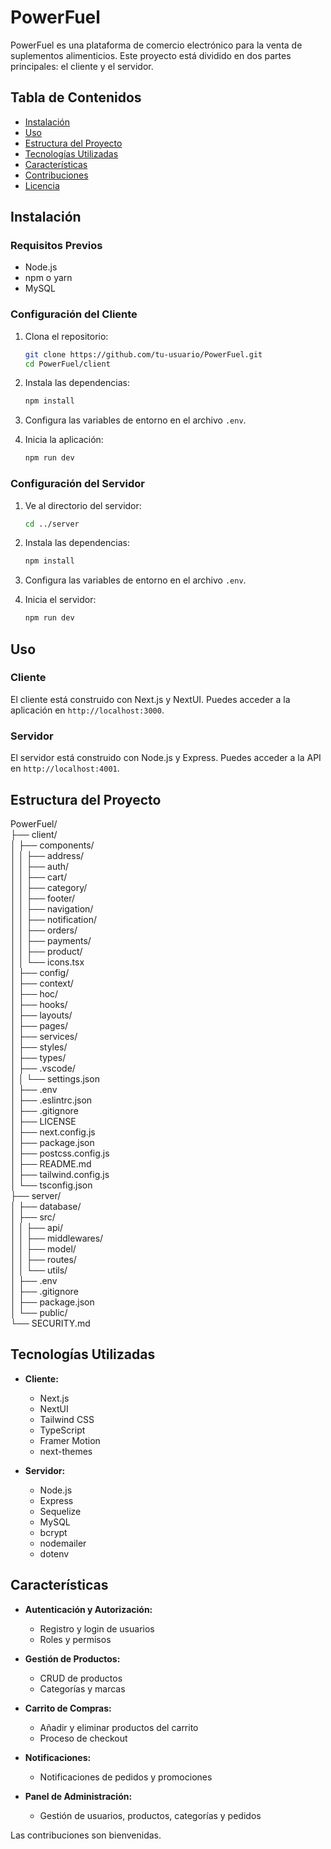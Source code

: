 # PowerFuel

PowerFuel es una plataforma de comercio electrónico para la venta de suplementos alimenticios. Este proyecto está dividido en dos partes principales: el cliente y el servidor.

## Tabla de Contenidos

- [Instalación](#instalación)
- [Uso](#uso)
- [Estructura del Proyecto](#estructura-del-proyecto)
- [Tecnologías Utilizadas](#tecnologías-utilizadas)
- [Características](#características)
- [Contribuciones](#contribuciones)
- [Licencia](#licencia)

## Instalación

### Requisitos Previos

- Node.js
- npm o yarn
- MySQL

### Configuración del Cliente

1. Clona el repositorio:
    ```sh
    git clone https://github.com/tu-usuario/PowerFuel.git
    cd PowerFuel/client
    ```

2. Instala las dependencias:
    ```sh
    npm install
    ```

3. Configura las variables de entorno en el archivo `.env`.

4. Inicia la aplicación:
    ```sh
    npm run dev
    ```

### Configuración del Servidor

1. Ve al directorio del servidor:
    ```sh
    cd ../server
    ```

2. Instala las dependencias:
    ```sh
    npm install
    ```

3. Configura las variables de entorno en el archivo `.env`.

4. Inicia el servidor:
    ```sh
    npm run dev
    ```

## Uso

### Cliente

El cliente está construido con Next.js y NextUI. Puedes acceder a la aplicación en `http://localhost:3000`.

### Servidor

El servidor está construido con Node.js y Express. Puedes acceder a la API en `http://localhost:4001`.

## Estructura del Proyecto

PowerFuel/  
├── client/   
│   ├── components/  
│   │   ├── address/  
│   │   ├── auth/  
│   │   ├── cart/  
│   │   ├── category/  
│   │   ├── footer/  
│   │   ├── navigation/  
│   │   ├── notification/  
│   │   ├── orders/  
│   │   ├── payments/  
│   │   ├── product/  
│   │   └── icons.tsx  
│   ├── config/  
│   ├── context/  
│   ├── hoc/  
│   ├── hooks/  
│   ├── layouts/  
│   ├── pages/  
│   ├── services/  
│   ├── styles/  
│   ├── types/  
│   ├── .vscode/  
│   │   └── settings.json  
│   ├── .env  
│   ├── .eslintrc.json  
│   ├── .gitignore  
│   ├── LICENSE  
│   ├── next.config.js  
│   ├── package.json  
│   ├── postcss.config.js  
│   ├── README.md  
│   ├── tailwind.config.js  
│   └── tsconfig.json  
├── server/  
│   ├── database/  
│   ├── src/  
│   │   ├── api/  
│   │   ├── middlewares/  
│   │   ├── model/  
│   │   ├── routes/  
│   │   └── utils/  
│   ├── .env  
│   ├── .gitignore  
│   ├── package.json  
│   └── public/  
└── SECURITY.md  
  
## Tecnologías Utilizadas

- **Cliente:**
  - Next.js
  - NextUI
  - Tailwind CSS
  - TypeScript
  - Framer Motion
  - next-themes

- **Servidor:**
  - Node.js
  - Express
  - Sequelize
  - MySQL
  - bcrypt
  - nodemailer
  - dotenv

## Características

- **Autenticación y Autorización:**
  - Registro y login de usuarios
  - Roles y permisos

- **Gestión de Productos:**
  - CRUD de productos
  - Categorías y marcas

- **Carrito de Compras:**
  - Añadir y eliminar productos del carrito
  - Proceso de checkout

- **Notificaciones:**
  - Notificaciones de pedidos y promociones

- **Panel de Administración:**
  - Gestión de usuarios, productos, categorías y pedidos

Las contribuciones son bienvenidas.
